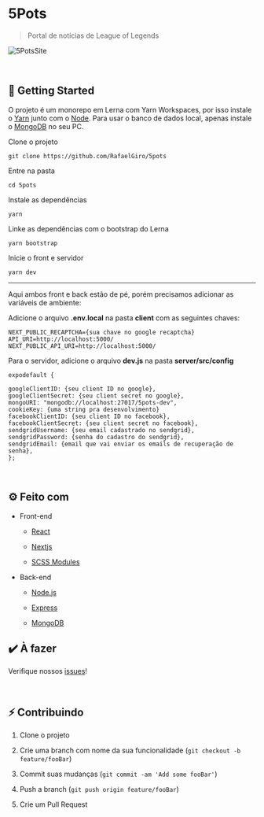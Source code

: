 
# 5Pots

> Portal de notícias de League of Legends

![5PotsSite](https://imgur.com/n7KVuuj.png)

<br>

## 🚀 Getting Started


O projeto é um monorepo em Lerna com Yarn Workspaces, por isso instale o [Yarn](https://classic.yarnpkg.com/en/docs/install/) junto com o [Node](https://nodejs.org/en/). Para usar o banco de dados local, apenas instale o [MongoDB](https://docs.mongodb.com/manual/installation/) no seu PC.

Clone o projeto
```
git clone https://github.com/RafaelGiro/5pots
```

Entre na pasta
```
cd 5pots
```

Instale as dependências
```
yarn
```

Linke as dependências com o bootstrap do Lerna
```
yarn bootstrap
```

Inicie o front e servidor
```
yarn dev
```
---
Aqui ambos front e back estão de pé, porém precisamos adicionar as variáveis de ambiente:

Adicione o arquivo **.env.local** na pasta **client** com as seguintes chaves:
```
NEXT_PUBLIC_RECAPTCHA={sua chave no google recaptcha}
API_URI=http://localhost:5000/
NEXT_PUBLIC_API_URI=http://localhost:5000/
```
 
Para o servidor, adicione o arquivo **dev.js** na pasta **server/src/config**
```
expodefault {

googleClientID: {seu client ID no google},
googleClientSecret: {seu client secret no google},
mongoURI: "mongodb://localhost:27017/5pots-dev",
cookieKey: {uma string pra desenvolvimento}
facebookClientID: {seu client ID no facebook},
facebookClientSecret: {seu client secret no facebook},
sendgridUsername: {seu email cadastrado no sendgrid},
sendgridPassword: {senha do cadastro do sendgrid},
sendgridEmail: {email que vai enviar os emails de recuperação de senha},
};
```

<br>

## ⚙️ Feito com

- Front-end

  -  [React](https://pt-br.reactjs.org/)

  -  [Nextjs](https://nextjs.org/)

  -  [SCSS Modules](https://sass-lang.com/guide)

- Back-end

  -  [Node.js](https://nodejs.org/en/)

  -  [Express](https://expressjs.com/pt-br/)

  -  [MongoDB](https://www.mongodb.com/)


## ✔️ À fazer

Verifique nossos [issues](https://github.com/RafaelGiro/5pots/issues)!

<br>

## ⚡️ Contribuindo

1. Clone o projeto

2. Crie uma branch com nome da sua funcionalidade (`git checkout -b feature/fooBar`)

3. Commit suas mudanças (`git commit -am 'Add some fooBar'`)

4. Push a branch (`git push origin feature/fooBar`)

5. Crie um Pull Request